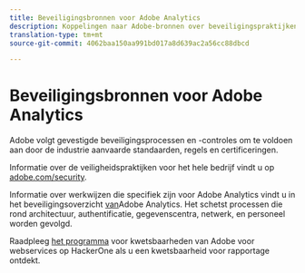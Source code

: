 ```yaml
---
title: Beveiligingsbronnen voor Adobe Analytics
description: Koppelingen naar Adobe-bronnen over beveiligingspraktijken en herstelplannen.
translation-type: tm+mt
source-git-commit: 4062baa150aa991bd017a8d639ac2a56cc88dbcd

---
```



# Beveiligingsbronnen voor Adobe Analytics

Adobe volgt gevestigde beveiligingsprocessen en -controles om te voldoen aan door de industrie aanvaarde standaarden, regels en certificeringen.

Informatie over de veiligheidspraktijken voor het hele bedrijf vindt u op [adobe.com/security](https://adobe.com/security.html).

Informatie over werkwijzen die specifiek zijn voor Adobe Analytics vindt u in het beveiligingsoverzicht [van](https://www.adobe.com/content/dam/acom/en/security/pdfs/ADB-AnalyticsSecurity-WP.pdf)Adobe Analytics. Het schetst processen die rond architectuur, authentificatie, gegevenscentra, netwerk, en personeel worden gevolgd.

Raadpleeg [het programma](https://hackerone.com/adobe) voor kwetsbaarheden van Adobe voor webservices op HackerOne als u een kwetsbaarheid voor rapportage ontdekt.
